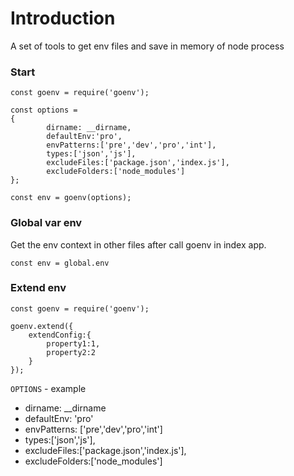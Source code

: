 # Introduction
A set of tools to get env files and save in memory of node process

### Start
```
const goenv = require('goenv');

const options = 
{
        dirname: __dirname,
        defaultEnv:'pro',
        envPatterns:['pre','dev','pro','int'],
        types:['json','js'],
        excludeFiles:['package.json','index.js'],
        excludeFolders:['node_modules']
};

const env = goenv(options);

```

### Global var env
Get the env context in other files after call goenv in index app.

```
const env = global.env
```

### Extend env 
```
const goenv = require('goenv');
 
goenv.extend({
    extendConfig:{
        property1:1,
        property2:2
    }
});

```

`OPTIONS` - example
- dirname: __dirname
- defaultEnv: 'pro' 
- envPatterns: ['pre','dev','pro','int']
- types:['json','js'],
- excludeFiles:['package.json','index.js'],
- excludeFolders:['node_modules']